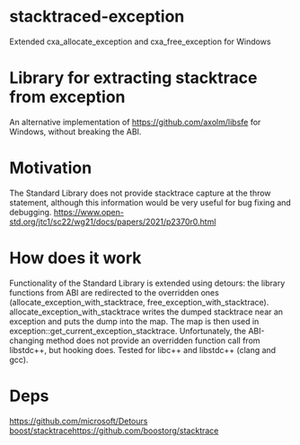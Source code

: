 # stacktraced-exception
Extended cxa_allocate_exception and cxa_free_exception for Windows 

# Library for extracting stacktrace from exception
An alternative implementation of https://github.com/axolm/libsfe for Windows, without breaking the ABI.

# Motivation
The Standard Library does not provide stacktrace capture at the throw statement, although this information would be very useful for bug fixing and debugging.
https://www.open-std.org/jtc1/sc22/wg21/docs/papers/2021/p2370r0.html

# How does it work
Functionality of the Standard Library is extended using detours: the library functions from ABI are redirected to the overridden ones (allocate_exception_with_stacktrace, free_exception_with_stacktrace). 
allocate_exception_with_stacktrace writes the dumped stacktrace near an exception and puts the dump into the map. 
The map is then used in exception::get_current_exception_stacktrace. 
Unfortunately, the ABI-changing method does not provide an overridden function call from libstdc++, but hooking does. Tested for libc++ and libstdc++ (clang and gcc).


# Deps
https://github.com/microsoft/Detours
[boost/stacktrace](https://github.com/boostorg/stacktrace)https://github.com/boostorg/stacktrace
